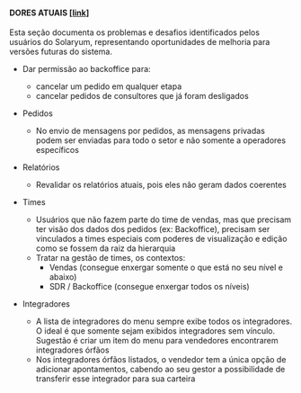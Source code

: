 #### DORES ATUAIS [[link]()]

Esta seção documenta os problemas e desafios identificados pelos usuários do Solaryum, representando oportunidades de melhoria para versões futuras do sistema.

- Dar permissão ao backoffice para:
    - cancelar um pedido em qualquer etapa
    - cancelar pedidos de consultores que já foram desligados
    
- Pedidos
    - No envio de mensagens por pedidos, as mensagens privadas podem ser enviadas para todo o setor e não somente a operadores específicos
    
- Relatórios
    - Revalidar os relatórios atuais, pois eles não geram dados coerentes
    
- Times
    - Usuários que não fazem parte do time de vendas, mas que precisam ter visão dos dados dos pedidos (ex: Backoffice), precisam ser vinculados a times especiais com poderes de visualização e edição como se fossem da raiz da hierarquia
    - Tratar na gestão de times, os contextos:
        - Vendas (consegue enxergar somente o que está no seu nível e abaixo)
        - SDR / Backoffice (consegue enxergar todos os níveis)
        
- Integradores
    - A lista de integradores do menu sempre exibe todos os integradores. O ideal é que somente sejam exibidos integradores sem vínculo. Sugestão é criar um item do menu para vendedores encontrarem integradores órfãos
    - Nos integradores órfãos listados, o vendedor tem a única opção de adicionar apontamentos, cabendo ao seu gestor a possibilidade de transferir esse integrador para sua carteira

